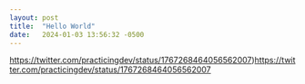 ```yaml
---
layout: post
title:  "Hello World"
date:   2024-01-03 13:56:32 -0500
---
```


https://twitter.com/practicingdev/status/1767268464056562007)https://twitter.com/practicingdev/status/1767268464056562007

